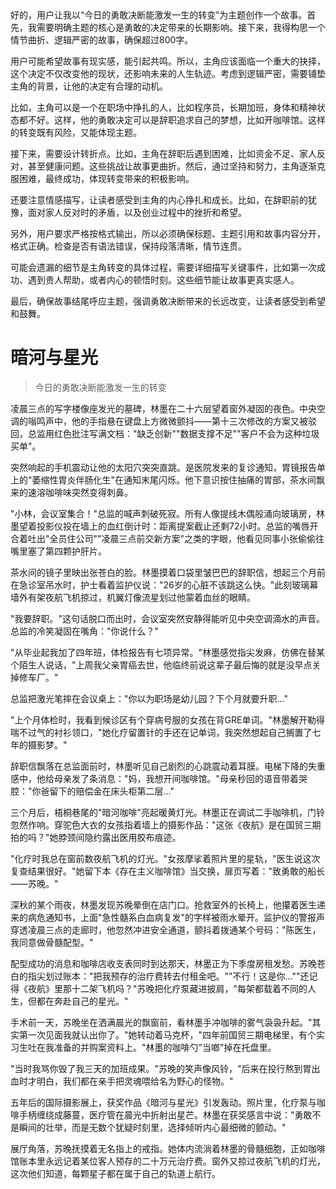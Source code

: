 <ReasoningChainRenderer>
好的，用户让我以“今日的勇敢决断能激发一生的转变”为主题创作一个故事。首先，我需要明确主题的核心是勇敢的决定带来的长期影响。接下来，我得构思一个情节曲折、逻辑严密的故事，确保超过800字。

用户可能希望故事有现实感，能引起共鸣。所以，主角应该面临一个重大的抉择，这个决定不仅改变他的现状，还影响未来的人生轨迹。考虑到逻辑严密，需要铺垫主角的背景，让他的决定有合理的动机。

比如，主角可以是一个在职场中挣扎的人，比如程序员，长期加班，身体和精神状态都不好。这样，他的勇敢决定可以是辞职追求自己的梦想，比如开咖啡馆。这样的转变既有风险，又能体现主题。

接下来，需要设计转折点。比如，主角在辞职后遇到困难，比如资金不足、家人反对，甚至健康问题。这些挑战让故事更曲折。然后，通过坚持和努力，主角逐渐克服困难，最终成功，体现转变带来的积极影响。

还要注意情感描写，让读者感受到主角的内心挣扎和成长。比如，在辞职前的犹豫，面对家人反对时的矛盾，以及创业过程中的挫折和希望。

另外，用户要求严格按格式输出，所以必须确保标题、主题引用和故事内容分开，格式正确。检查是否有语法错误，保持段落清晰，情节连贯。

可能会遗漏的细节是主角转变的具体过程，需要详细描写关键事件，比如第一次成功、遇到贵人帮助，或者内心的顿悟时刻。这些细节能让故事更真实感人。

最后，确保故事结尾呼应主题，强调勇敢决断带来的长远改变，让读者感受到希望和鼓舞。
</ReasoningChainRenderer>

# 暗河与星光

> 今日的勇敢决断能激发一生的转变

凌晨三点的写字楼像座发光的墓碑，林墨在二十六层望着窗外凝固的夜色。中央空调的嗡鸣声中，他的手指悬在键盘上方微微颤抖——第十三次修改的方案又被驳回，总监用红色批注写满文档："缺乏创新""数据支撑不足""客户不会为这种垃圾买单"。

突然响起的手机震动让他的太阳穴突突直跳。是医院发来的复诊通知，胃镜报告单上的"萎缩性胃炎伴肠化生"在通知末尾闪烁。他下意识按住抽痛的胃部，茶水间飘来的速溶咖啡味突然变得刺鼻。

"小林，会议室集合！"总监的喊声刺破死寂。所有人像提线木偶般涌向玻璃房，林墨望着投影仪投在墙上的血红倒计时：距离提案截止还剩72小时。总监的嘴唇开合着吐出"全员住公司""凌晨三点前交新方案"之类的字眼，他看见同事小张偷偷往嘴里塞了第四颗护肝片。

茶水间的镜子里映出张苍白的脸。林墨摸着口袋里皱巴巴的辞职信，想起三个月前在急诊室吊水时，护士看着监护仪说："26岁的心脏不该跳这么快。"此刻玻璃幕墙外有架夜航飞机掠过，机翼灯像流星划过他蒙着血丝的眼睛。

"我要辞职。"这句话脱口而出时，会议室突然安静得能听见中央空调滴水的声音。总监的冷笑凝固在嘴角："你说什么？"

"从毕业起我加了四年班，体检报告有七项异常。"林墨感觉指尖发麻，仿佛在替某个陌生人说话，"上周我父亲胃癌去世，他临终前说这辈子最后悔的就是没早点关掉修车厂。"

总监把激光笔摔在会议桌上："你以为职场是幼儿园？下个月就要升职..."

"上个月体检时，我看到候诊区有个穿病号服的女孩在背GRE单词。"林墨解开勒得喘不过气的衬衫领口，"她化疗留置针的手还在记单词，我突然想起自己搁置了七年的摄影梦。"

辞职信飘落在总监面前时，林墨听见自己剧烈的心跳震动着耳膜。电梯下降的失重感中，他给母亲发了条消息："妈，我想开间咖啡馆。"母亲秒回的语音带着哭腔："你爸留下的赔偿金在床头柜第二层..."

三个月后，梧桐巷尾的"暗河咖啡"亮起暖黄灯光。林墨正在调试二手咖啡机，门铃忽然作响。穿驼色大衣的女孩指着墙上的摄影作品："这张《夜航》是在国贸三期拍的吗？"她脖颈间隐约露出医用胶布痕迹。

"化疗时我总在窗前数夜航飞机的灯光。"女孩摩挲着照片里的星轨，"医生说这次复查结果很好。"她留下本《存在主义咖啡馆》当交换，扉页写着："致勇敢的船长——苏晚。"

深秋的某个雨夜，林墨发现苏晚晕倒在店门口。抢救室外的长椅上，他攥着医生递来的病危通知书，上面"急性髓系白血病复发"的字样被雨水晕开。监护仪的警报声穿透凌晨三点的走廊时，他忽然冲进安全通道，颤抖着拨通某个号码："陈医生，我同意做骨髓配型。"

配型成功的消息和咖啡店收支表同时到达那天，林墨正为下季度房租发愁。苏晚苍白的指尖划过账本："把我预存的治疗费转去付租金吧。""不行！这是你...""还记得《夜航》里那十二架飞机吗？"苏晚把化疗泵藏进披肩，"每架都载着不同的人生，但都在奔赴自己的星光。"

手术前一天，苏晚坐在洒满晨光的飘窗前，看林墨手冲咖啡的雾气袅袅升起。"其实第一次见面我就认出你了。"她转动着马克杯，"四年前国贸三期电梯里，有个实习生吐在我准备的并购案资料上。"林墨的咖啡勺"当啷"掉在托盘里。

"当时我骂你毁了我三天的加班成果。"苏晚的笑声像风铃，"后来在投行熬到胃出血时才明白，我们都在亲手把灵魂喂给名为野心的怪物。"

五年后的国际摄影展上，获奖作品《暗河与星光》引发轰动。照片里，化疗泵与咖啡手柄缠绕成藤蔓，医疗管在晨光中折射出星芒。林墨在获奖感言中说："勇敢不是瞬间的壮举，而是无数个犹疑时刻里，选择倾听内心最细微的颤动。"

展厅角落，苏晚抚摸着无名指上的戒指。她体内流淌着林墨的骨髓细胞，正如咖啡馆账本里永远记着某位客人预存的二十万元治疗费。窗外又掠过夜航飞机的灯光，这次他们知道，每颗星子都在属于自己的轨道上航行。